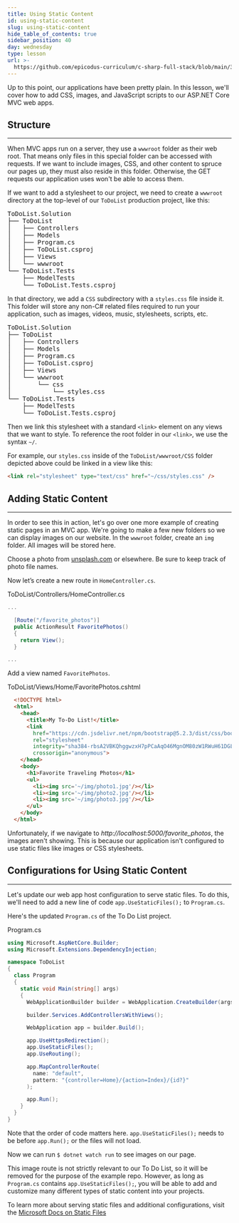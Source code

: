 ```yaml
---
title: Using Static Content
id: using-static-content
slug: using-static-content
hide_table_of_contents: true
sidebar_position: 40
day: wednesday
type: lesson
url: >-
  https://github.com/epicodus-curriculum/c-sharp-full-stack/blob/main/3f_using_static_content.md
---
```


Up to this point, our applications have been pretty plain. In this lesson, we'll cover how to add CSS, images, and JavaScript scripts to our ASP.NET Core MVC web apps.

## Structure
---

When MVC apps run on a server, they use a `wwwroot` folder as their web root. That means only files in this special folder can be accessed with requests. If we want to include images, CSS, and other content to spruce our pages up, they must also reside in this folder. Otherwise, the GET requests our application uses won't be able to access them.

If we want to add a stylesheet to our project, we need to create a `wwwroot` directory at the top-level of our `ToDoList` production project, like this:

<pre>
ToDoList.Solution
├── ToDoList
│   ├── Controllers
│   ├── Models
│   ├── Program.cs
│   ├── ToDoList.csproj
│   ├── Views
│   └── wwwroot
└── ToDoList.Tests
    ├── ModelTests
    └── ToDoList.Tests.csproj
</pre>

In that directory, we add a `CSS` subdirectory with a `styles.css` file inside it. This folder will store any non-C# related files required to run your application, such as images, videos, music, stylesheets, scripts, etc.

<pre>
ToDoList.Solution
├── ToDoList
│   ├── Controllers
│   ├── Models
│   ├── Program.cs
│   ├── ToDoList.csproj
│   ├── Views
│   └── wwwroot
│       └── css
│           └── styles.css
└── ToDoList.Tests
    ├── ModelTests
    └── ToDoList.Tests.csproj
</pre>

Then we link this stylesheet with a standard `<link>` element on any views that we want to style. To reference the root folder in our `<link>`, we use the syntax `~/`.

For example, our `styles.css` inside of the `ToDoList/wwwroot/CSS` folder depicted above could be linked in a view like this:

```html
<link rel="stylesheet" type="text/css" href="~/css/styles.css" />
```

## Adding Static Content
---

In order to see this in action, let's go over one more example of creating static pages in an MVC app. We're going to make a few new folders so we can display images on our website. In the `wwwroot` folder, create an `img` folder. All images will be stored here.

Choose a photo from [unsplash.com](https://unsplash.com/) or elsewhere. Be sure to keep track of photo file names.

Now let’s create a new route in `HomeController.cs`.

<div class="filename">ToDoList/Controllers/HomeController.cs</div>

```csharp
...

  [Route("/favorite_photos")]
  public ActionResult FavoritePhotos()
  {
    return View();
  }

...
```

Add a view named `FavoritePhotos`.

<div class="filename">ToDoList/Views/Home/FavoritePhotos.cshtml</div>

```html
  <!DOCTYPE html>
  <html>
    <head>
      <title>My To-Do List!</title>
      <link 
        href="https://cdn.jsdelivr.net/npm/bootstrap@5.2.3/dist/css/bootstrap.min.css" 
        rel="stylesheet" 
        integrity="sha384-rbsA2VBKQhggwzxH7pPCaAqO46MgnOM80zW1RWuH61DGLwZJEdK2Kadq2F9CUG65" 
        crossorigin="anonymous">
    </head>
    <body>
      <h1>Favorite Traveling Photos</h1>
      <ul>
        <li><img src='~/img/photo1.jpg'/></li>
        <li><img src='~/img/photo2.jpg'/></li>
        <li><img src='~/img/photo3.jpg'/></li>
      </ul>
    </body>
  </html>
```


Unfortunately, if we navigate to _http://localhost:5000/favorite\_photos_, the images aren't showing. This is because our application isn't configured to use static files like images or CSS stylesheets.

## Configurations for Using Static Content
---

Let's update our web app host configuration to serve static files. To do this, we'll need to add a new line of code `app.UseStaticFiles();` to `Program.cs`. 

Here's the updated `Program.cs` of the To Do List project.

<div class="filename" >Program.cs</div>

```csharp
using Microsoft.AspNetCore.Builder;
using Microsoft.Extensions.DependencyInjection;

namespace ToDoList
{
  class Program
  {
    static void Main(string[] args)
    {
      WebApplicationBuilder builder = WebApplication.CreateBuilder(args);

      builder.Services.AddControllersWithViews();

      WebApplication app = builder.Build();

      app.UseHttpsRedirection();
      app.UseStaticFiles();
      app.UseRouting();

      app.MapControllerRoute(
        name: "default",
        pattern: "{controller=Home}/{action=Index}/{id?}"
      );

      app.Run();
    }
  }
}
```

Note that the order of code matters here. `app.UseStaticFiles();` needs to be before `app.Run();` or the files will not load.

Now we can run `$ dotnet watch run` to see images on our page.

This image route is not strictly relevant to our To Do List, so it will be removed for the purpose of the example repo. However, as long as `Program.cs` contains `app.UseStaticFiles();`, you will be able to add and customize many different types of static content into your projects.

To learn more about serving static files and additional configurations, visit the [Microsoft Docs on Static Files](https://learn.microsoft.com/en-us/aspnet/core/fundamentals/static-files?view=aspnetcore-6.0)
